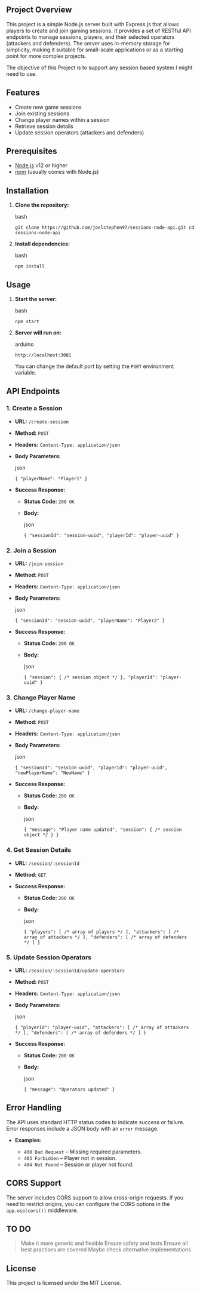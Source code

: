 ## Project Overview

This project is a simple Node.js server built with Express.js that allows players to create and join gaming sessions. It provides a set of RESTful API endpoints to manage sessions, players, and their selected operators (attackers and defenders). The server uses in-memory storage for simplicity, making it suitable for small-scale applications or as a starting point for more complex projects.

The objective of this Project is to support any session based system I might need to use.

## Features

-   Create new game sessions
-   Join existing sessions
-   Change player names within a session
-   Retrieve session details
-   Update session operators (attackers and defenders)

## Prerequisites

-   [Node.js](https://nodejs.org/) v12 or higher
-   [npm](https://www.npmjs.com/get-npm) (usually comes with Node.js)

## Installation

1.  **Clone the repository:**
    
    bash
    
    `git clone https://github.com/joelstephen97/sessions-node-api.git
    cd sessions-node-api` 
    
2.  **Install dependencies:**
    
    bash
    
    `npm install` 
    

## Usage

1.  **Start the server:**
    
    bash
    
    `npm start` 
    
2.  **Server will run on:**
    
    arduino
    
    `http://localhost:3001` 
    
    You can change the default port by setting the `PORT` environment variable.
    

## API Endpoints

### 1. Create a Session

-   **URL:** `/create-session`
    
-   **Method:** `POST`
    
-   **Headers:** `Content-Type: application/json`
    
-   **Body Parameters:**
    
    json
    
    `{
      "playerName": "Player1"
    }` 
    
-   **Success Response:**
    
    -   **Status Code:** `200 OK`
        
    -   **Body:**
        
        json
        
        `{
          "sessionId": "session-uuid",
          "playerId": "player-uuid"
        }` 
        

### 2. Join a Session

-   **URL:** `/join-session`
    
-   **Method:** `POST`
    
-   **Headers:** `Content-Type: application/json`
    
-   **Body Parameters:**
    
    json
    
    `{
      "sessionId": "session-uuid",
      "playerName": "Player2"
    }` 
    
-   **Success Response:**
    
    -   **Status Code:** `200 OK`
        
    -   **Body:**
        
        json
        
        `{
          "session": { /* session object */ },
          "playerId": "player-uuid"
        }` 
        

### 3. Change Player Name

-   **URL:** `/change-player-name`
    
-   **Method:** `POST`
    
-   **Headers:** `Content-Type: application/json`
    
-   **Body Parameters:**
    
    json
    
    `{
      "sessionId": "session-uuid",
      "playerId": "player-uuid",
      "newPlayerName": "NewName"
    }` 
    
-   **Success Response:**
    
    -   **Status Code:** `200 OK`
        
    -   **Body:**
        
        json
        
        `{
          "message": "Player name updated",
          "session": { /* session object */ }
        }` 
        

### 4. Get Session Details

-   **URL:** `/session/:sessionId`
    
-   **Method:** `GET`
    
-   **Success Response:**
    
    -   **Status Code:** `200 OK`
        
    -   **Body:**
        
        json
        
        `{
          "players": [ /* array of players */ ],
          "attackers": [ /* array of attackers */ ],
          "defenders": [ /* array of defenders */ ]
        }` 
        

### 5. Update Session Operators

-   **URL:** `/session/:sessionId/update-operators`
    
-   **Method:** `POST`
    
-   **Headers:** `Content-Type: application/json`
    
-   **Body Parameters:**
    
    json
    
    `{
      "playerId": "player-uuid",
      "attackers": [ /* array of attackers */ ],
      "defenders": [ /* array of defenders */ ]
    }` 
    
-   **Success Response:**
    
    -   **Status Code:** `200 OK`
        
    -   **Body:**
        
        json
        
        `{
          "message": "Operators updated"
        }` 
        

## Error Handling

The API uses standard HTTP status codes to indicate success or failure. Error responses include a JSON body with an `error` message.

-   **Examples:**
    
    -   `400 Bad Request` – Missing required parameters.
    -   `403 Forbidden` – Player not in session.
    -   `404 Not Found` – Session or player not found.

## CORS Support

The server includes CORS support to allow cross-origin requests. If you need to restrict origins, you can configure the CORS options in the `app.use(cors())` middleware.

## TO DO 

> Make it more generic and flexible
> Ensure safety and tests
> Ensure all best practises are covered
> Maybe check alternative implementations

## License

This project is licensed under the MIT License.